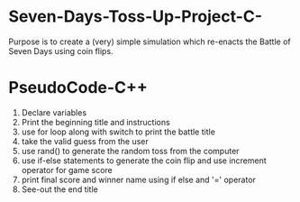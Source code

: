 # Seven-Days-Toss-Up-Project-C-
Purpose is to create a (very) simple simulation which re-enacts the Battle of Seven Days using coin flips.



# PseudoCode-C++
1) Declare variables
2) Print the beginning title and instructions
3) use for loop along with switch to print the battle title
4) take the valid guess from the user
5) use rand() to generate the random toss from the computer
6) use if-else statements to generate the coin flip and use increment operator for game score
7) print final score and winner name using if else and '=' operator
8) See-out the end title
